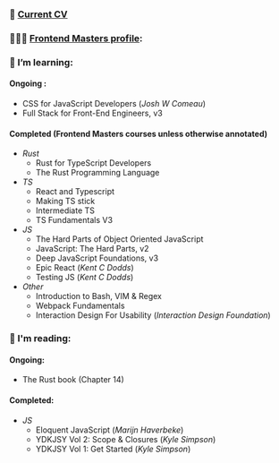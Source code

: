 ### 📁 [Current CV](https://github.com/alunturner/cv/blob/main/Alun_Turner_CV_6.0.pdf)

### 👨🏻‍🎨 [Frontend Masters profile](https://frontendmasters.com/u/alunTurner/):

### 🌱 I’m learning:
#### Ongoing :
- CSS for JavaScript Developers (_Josh W Comeau_)
- Full Stack for Front-End Engineers, v3
#### Completed (Frontend Masters courses unless otherwise annotated)
- _Rust_
  - Rust for TypeScript Developers
  - The Rust Programming Language
- _TS_
  - React and Typescript
  - Making TS stick
  - Intermediate TS
  - TS Fundamentals V3
- _JS_
  - The Hard Parts of Object Oriented JavaScript
  - JavaScript: The Hard Parts, v2
  - Deep JavaScript Foundations, v3
  - Epic React (_Kent C Dodds_)
  - Testing JS (_Kent C Dodds_)
- _Other_
  - Introduction to Bash, VIM & Regex
  - Webpack Fundamentals
  - Interaction Design For Usability (_Interaction Design Foundation_)

### 📖 I'm reading:
#### Ongoing:
- The Rust book (Chapter 14) 
#### Completed:
- _JS_
  - Eloquent JavaScript (_Marijn Haverbeke_)
  - YDKJSY Vol 2: Scope & Closures (_Kyle Simpson_)
  - YDKJSY Vol 1: Get Started (_Kyle Simpson_)

